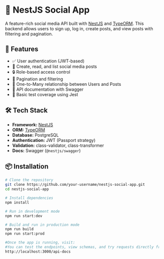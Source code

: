 # 📱 NestJS Social App

A feature-rich social media API built with [NestJS](https://nestjs.com/) and [TypeORM](https://typeorm.io/). This backend allows users to sign up, log in, create posts, and view posts with filtering and pagination.

## 🚀 Features

- ✅ User authentication (JWT-based)
- 📝 Create, read, and list social media posts
- 🔒 Role-based access control
- 🔄 Pagination and filtering
- 📂 One-to-Many relationship between Users and Posts
- 📘 API documentation with Swagger
- 🧪 Basic test coverage using Jest

## 🛠️ Tech Stack

- **Framework:** [NestJS](https://nestjs.com/)
- **ORM:** [TypeORM](https://typeorm.io/)
- **Database:** PostgreSQL
- **Authentication:** JWT (Passport strategy)
- **Validation:** class-validator, class-transformer
- **Docs:** Swagger (`@nestjs/swagger`)

## 📦 Installation

```bash
# Clone the repository
git clone https://github.com/your-username/nestjs-social-app.git
cd nestjs-social-app

# Install dependencies
npm install

# Run in development mode
npm run start:dev

# Build and run in production mode
npm run build
npm run start:prod

#Once the app is running, visit:
#You can test the endpoints, view schemas, and try requests directly from the Swagger UI.
http://localhost:3000/api-docs




